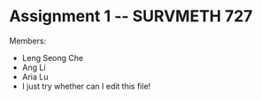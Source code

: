 # Assignment 1 -- SURVMETH 727

Members:

- Leng Seong Che
- Ang Li
- Aria Lu
- I just try whether can I edit this file!
